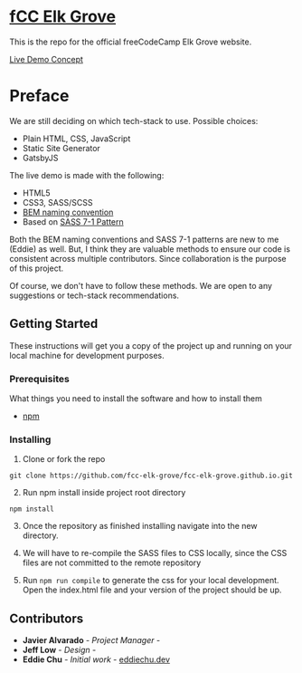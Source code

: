 # [fCC Elk Grove](https://www.meetup.com/freeCodeCamp-Greater-Sacramento-Area/)

This is the repo for the official freeCodeCamp Elk Grove website.

[Live Demo Concept](https://fcc-demo.netlify.com/)

# Preface 
We are still deciding on which tech-stack to use.
Possible choices:


- Plain HTML, CSS, JavaScript
- Static Site Generator
- GatsbyJS

The live demo is made with the following:

- HTML5
- CSS3, SASS/SCSS
- [BEM naming convention](https://en.bem.info/methodology/)
- Based on [SASS 7-1 Pattern](https://gist.github.com/rveitch/84cea9650092119527bc)

Both the BEM naming conventions and SASS 7-1 patterns are new to me (Eddie) as well. But, I think they are valuable methods to ensure our code is consistent across multiple contributors. Since collaboration is the purpose of this project.

Of course, we don't have to follow these methods. We are open to any suggestions or tech-stack recommendations.

## Getting Started

These instructions will get you a copy of the project up and running on your local machine for development purposes.

### Prerequisites

What things you need to install the software and how to install them

- [npm](https://www.npmjs.com/get-npm)


### Installing

1. Clone or fork the repo

```
git clone https://github.com/fcc-elk-grove/fcc-elk-grove.github.io.git
```

2. Run npm install inside project root directory

```
npm install
```

3. Once the repository as finished installing navigate into the new directory.

4. We will have to re-compile the SASS files to CSS locally, since the CSS files are not committed to the remote repository

5. Run `npm run compile` to generate the css for your local development. Open the index.html file and your version of the project should be up.



## Contributors

* **Javier Alvarado** - *Project Manager* - 
* **Jeff Low** - *Design* - 
* **Eddie Chu** - *Initial work* - [eddiechu.dev](https://www.eddiechu.dev/)
